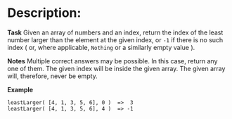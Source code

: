# Description:
**Task**
Given an array of numbers and an index, return the index of the least number larger than the element at the given index, or `-1` if there is no such index ( or, where applicable, `Nothing` or a similarly empty value ).

**Notes**
Multiple correct answers may be possible. In this case, return any one of them.
The given index will be inside the given array.
The given array will, therefore, never be empty.

**Example**
```
leastLarger( [4, 1, 3, 5, 6], 0 )  =>  3
leastLarger( [4, 1, 3, 5, 6], 4 )  => -1
```